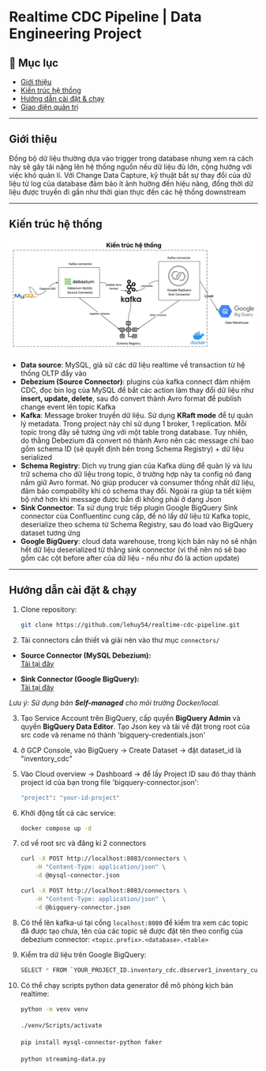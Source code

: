 # Realtime CDC Pipeline | Data Engineering Project

## 📑 Mục lục
- [Giới thiệu](#-giới-thiệu)  
- [Kiến trúc hệ thống](#-kiến-trúc-hệ-thống)   
- [Hướng dẫn cài đặt & chạy](#️-hướng-dẫn-cài-đặt--chạy)  
- [Giao diện quản trị](#-giao-diện-quản-trị)  

---

## Giới thiệu

 Đồng bộ dữ liệu thường dựa vào trigger trong database nhưng xem ra cách này sẽ gây tải nặng lên hệ thống nguồn nếu dữ liệu đủ lớn, cộng hưởng với việc khó quản lí. Với Change Data Capture, kỹ thuật bắt sự thay đổi của dữ liệu từ log của database đảm bảo ít ảnh hưởng đến hiệu năng, đồng thời dữ liệu được truyền đi gần như thời gian thực đến các hệ thống downstream

---

## Kiến trúc hệ thống

![Kiến trúc hệ thống](https://github.com/lehuy54/realtime-cdc-pipeline/blob/main/SystemArchitecture.png)

- **Data source**: MySQL, giả sử các dữ liệu realtime về transaction từ hệ thống OLTP đẩy vào  
- **Debezium (Source Connector)**: plugins của kafka connect đảm nhiệm CDC, đọc bin log của MySQL để bắt các action làm thay đổi dữ liệu như **insert, update, delete**, sau đó convert thành Avro format để publish change event lên topic Kafka
- **Kafka**: Message broker truyền dữ liệu. Sử dụng **KRaft mode** để tự quản lý metadata. Trong project này chỉ sử dụng 1 broker, 1 replication. Mỗi topic trong đây sẽ tương ứng với một table trong database. Tuy nhiên, do thằng Debezium đã convert nó thành Avro nên các message chỉ bao gồm schema ID (sẽ quyết định bên trong Schema Registry) + dữ liệu serialized
- **Schema Registry**: Dịch vụ trung gian của Kafka dùng để quản lý và lưu trữ schema cho dữ liệu trong topic, ở trường hợp này ta config nó đang nắm giữ Avro format. Nó giúp producer và consumer thống nhất dữ liệu, đảm bảo compability khi có schema thay đổi. Ngoài ra giúp ta tiết kiệm bộ nhớ hơn khi message được bắn đi không phải ở dạng Json  
- **Sink Connector**: Ta sử dụng trực tiếp plugin Google BigQuery Sink connector của Confluentinc cung cấp, để nó lấy dữ liệu từ Kafka topic, deserialize theo schema từ Schema Registry, sau đó load vào BigQuery dataset tương ứng
- **Google BigQuery**: cloud data warehouse, trong kịch bản này nó sẽ nhận hết dữ liệu deserialized từ thằng sink connector (vì thế nên nó sẽ bao gồm các cột before after của dữ liệu - nếu như đó là action update)

---

## Hướng dẫn cài đặt & chạy

1. Clone repository:
    ```bash
    git clone https://github.com/lehuy54/realtime-cdc-pipeline.git
    ```
2. Tải connectors cần thiết và giải nén vào thư mục `connectors/`

- **Source Connector (MySQL Debezium):**  
  [Tải tại đây](https://repo1.maven.org/maven2/io/debezium/debezium-connector-mysql/2.5.4.Final/debezium-connector-mysql-2.5.4.Final-plugin.tar.gz)

- **Sink Connector (Google BigQuery):**  
  [Tải tại đây](https://www.confluent.io/hub/wepay/kafka-connect-bigquery)

*Lưu ý: Sử dụng bản **Self-managed** cho môi trường Docker/local.*


3. Tạo Service Account trên BigQuery, cấp quyền **BigQuery Admin** và quyền **BigQuery Data Editor**. Tạo Json key và tải về đặt trong root của src code và rename nó thành 'bigquery-credentials.json' 

4. ở GCP Console, vào BigQuery -> Create Dataset -> đặt dataset_id là "inventory_cdc"

5. Vào Cloud overview -> Dashboard -> để lấy Project ID sau đó thay thành project id của bạn trong file 'bigquery-connector.json':
    ```bash
    "project": "your-id-project"
    ```
6. Khởi động tất cả các service:
    ```bash
    docker compose up -d
    ```
7. cd về root src và đăng kí 2 connectors
    ```bash
    curl -X POST http://localhost:8083/connectors \
        -H "Content-Type: application/json" \
        -d @mysql-connector.json

    ```
    ```bash
    curl -X POST http://localhost:8083/connectors \
        -H "Content-Type: application/json" \
        -d @bigquery-connector.json

    ```
8. Có thể lên kafka-ui tại cổng `localhost:8080` để kiểm tra xem các topic đã được tạo chưa, 
   tên của các topic sẽ được đặt tên theo config của debezium connector: 
   `<topic.prefix>.<database>.<table>`

9. Kiểm tra dữ liệu trên Google BigQuery:
    ```bash
    SELECT * FROM `YOUR_PROJECT_ID.inventory_cdc.dbserver1_inventory_customers` LIMIT 10;
    ```
10. Có thể chạy scripts python data generator để mô phỏng kịch bản realtime:
    ```bash
    python -m venv venv

    ./venv/Scripts/activate

    pip install mysql-connector-python faker

    python streaming-data.py
    ```
